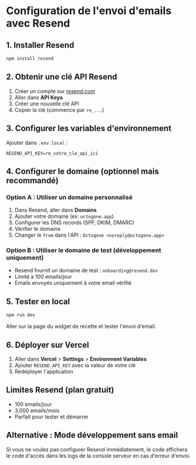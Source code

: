 # Configuration de l'envoi d'emails avec Resend

## 1. Installer Resend

```bash
npm install resend
```

## 2. Obtenir une clé API Resend

1. Créer un compte sur [resend.com](https://resend.com)
2. Aller dans **API Keys**
3. Créer une nouvelle clé API
4. Copier la clé (commence par `re_...`)

## 3. Configurer les variables d'environnement

Ajouter dans `.env.local` :

```env
RESEND_API_KEY=re_votre_cle_api_ici
```

## 4. Configurer le domaine (optionnel mais recommandé)

### Option A : Utiliser un domaine personnalisé
1. Dans Resend, aller dans **Domains**
2. Ajouter votre domaine (ex: `octogone.app`)
3. Configurer les DNS records (SPF, DKIM, DMARC)
4. Vérifier le domaine
5. Changer le `from` dans l'API : `Octogone <noreply@octogone.app>`

### Option B : Utiliser le domaine de test (développement uniquement)
- Resend fournit un domaine de test : `onboarding@resend.dev`
- Limité à 100 emails/jour
- Emails envoyés uniquement à votre email vérifié

## 5. Tester en local

```bash
npm run dev
```

Aller sur la page du widget de recette et tester l'envoi d'email.

## 6. Déployer sur Vercel

1. Aller dans **Vercel** > **Settings** > **Environment Variables**
2. Ajouter `RESEND_API_KEY` avec la valeur de votre clé
3. Redéployer l'application

## Limites Resend (plan gratuit)

- 100 emails/jour
- 3,000 emails/mois
- Parfait pour tester et démarrer

## Alternative : Mode développement sans email

Si vous ne voulez pas configurer Resend immédiatement, le code affichera le code d'accès dans les logs de la console serveur en cas d'erreur d'envoi.
